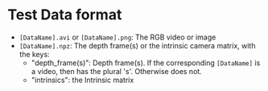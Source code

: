# Test Data format

- ```[DataName].avi``` or ```[DataName].png```: The RGB video or image
- ```[DataName].npz```: The depth frame(s) or the intrinsic camera matrix, with the keys:
  - "depth_frame(s)": Depth frame(s). If the corresponding ```[DataName]``` is a video, then has the plural 's'. Otherwise does not.
  - "intrinsics": the Intrinsic matrix

